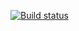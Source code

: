 [![Build status](https://ci.appveyor.com/api/projects/status/hlceya8to2psxktq?svg=true)](https://ci.appveyor.com/project/Boytsov-Dmitry/test-2-2)
